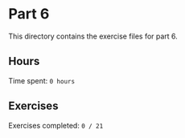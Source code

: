 # Part 6

This directory contains the exercise files for part 6.

## Hours

Time spent: `0 hours`

## Exercises

Exercises completed: `0 / 21`
